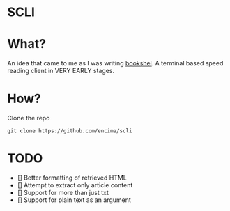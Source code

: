 # SCLI

# What?

An idea that came to me as I was writing [bookshel](https://github.com/encima/bookshelf). A terminal based speed reading client in VERY EARLY stages.

# How?

Clone the repo

```
git clone https://github.com/encima/scli
```

# TODO

* [] Better formatting of retrieved HTML
* [] Attempt to extract only article content
* [] Support for more than just txt
* [] Support for plain text as an argument
